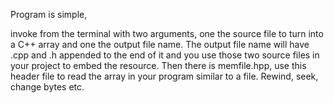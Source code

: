 Program is simple, 

invoke from the terminal with two arguments, one the source file to
turn into a C++ array and one the output file name. The output file name
will have .cpp and .h appended to the end of it and you use those two
source files in your project to embed the resource. Then there is
memfile.hpp, use this header file to read the array in your program
similar to a file. Rewind, seek, change bytes etc. 


